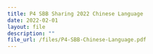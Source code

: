 ```yaml
---
title: P4 SBB Sharing 2022 Chinese Language
date: 2022-02-01
layout: file
description: ""
file_url: /files/P4-SBB-Chinese-Language.pdf
---
```

